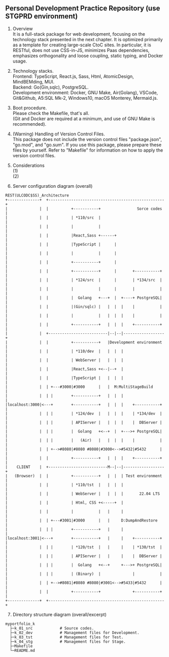 ## Personal Development Practice Repository (use STGPRD environment)
1. Overview  
It is a full-stack package for web development, focusing on the technology stack presented in the next chapter. It is optimized primarily as a template for creating large-scale CtoC sites. In particular, it is RESTful, does not use CSS-in-JS, minimizes Paas dependencies, emphasizes orthogonality and loose coupling, static typing, and Docker usage.  

2. Technology stacks.  
Frontend: TypeScript, React.js, Sass, Html, AtomicDesign, MindBEMding, MUI.  
Backend: Go(Gin,sqlc), PostgreSQL.  
Development environment: Docker, GNU Make, Air(Golang), VSCode, Git&Github, A5:SQL Mk-2, Windows10, macOS Monterey, Mermaid.js.  

3. Boot procedure.  
Please check the Makefile, that's all.  
(Git and Docker are required at a minimum, and use of GNU Make is recommended).  

4. (Warning) Handling of Version Control Files.  
This package does not include the version control files "package.json", "go.mod", and "go.sum". If you use this package, please prepare these files by yourself. Refer to "Makefile" for information on how to apply the version control files.  

5. Considerations  
(1)  
(2)  

6. Server configuration diagram (overall)  
```
REST(ULCODC$SS)_Architecture
+--------------+  +---------------------------------------------------+
|              |  |          +-----------+                Sorce codes |
|              |  |          | *110/src  |                            |
|              |  |          |           |                            |
|              |  |          |React,Sass +------+                     |
|              |  |          |TypeScript |      |                     |
|              |  |          |           |      |                     |
|              |  |          +-----------+      |                     |
|              |  |          +-----------+      |       +-----------+ |
|              |  |          | *124/src  |      |       | *134/src  | |
|              |  |          |           |      |       |           | |
|              |  |          |  Golang   +---+  |  +----+ PostgreSQL| |
|              |  |          |(Gin/sqlc) |   |  |  |    |           | |
|              |  |          |           |   |  |  |    |           | |
|              |  |          +-----------+   |  |  |    +-----------+ |
|              |  +--------------------------|--|--|------------------+
|              |  |          +-----------+   |Development environment |
|              |  |          | *110/dev  |   |  |  |                  |
|              |  |          | WebServer |   |  |  |                  |
|              |  |          |React,Sass +<--|--+  |                  |
|              |  |          |TypeScript |   |  |  |                  |
|              |  | +---#3000|#3000      |   |  M:MultiStageBuild     |
|              |  | |        +-----------+   |  |  |                  |
|localhost:3000|<---+        +-----------+   |  |  |    +-----------+ |
|              |  | |        | *124/dev  |   |  |  |    | *134/dev  | |
|              |  | |        | APIServer |   |  |  |    |  DBServer | |
|              |  | |        |  Golang   +<--+  |  +--->+ PostgreSQL| |
|              |  | |        |   (Air)   |   |  |  |    |           | |
|              |  | +-->#8080|#8080 #8080|#3000<-->#5432|#5432      | |
|              |  |          +-----------+   |  |  |    +-----------+ |
|    CLIENT    |  +--------------------------M--|--|------------------+
|   (Browser)  |  |          +-----------+   |  |  | Test environment |
|              |  |          | *110/tst  |   |  |  |                  |
|              |  |          | WebServer |   |  |  |       22.04 LTS  |
|              |  |          | Html, CSS +<-----+  |                  |
|              |  |          |           |   |     |                  |
|              |  | +---#3001|#3000      |   |     D:DumpAndRestore   |
|              |  | |        +-----------+   |     |                  |
|localhost:3001|<---+        +-----------+   |     |    +-----------+ |
|              |  | |        | *120/tst  |   |     |    | *130/tst  | |
|              |  | |        | APIServer |   |     |    |  DBServer | |
|              |  | |        |  Golang   +<--+     +--->+ PostgreSQL| |
|              |  | |        | (Binary)  |              |           | |
|              |  | +-->#8081|#8080 #8080|#3001<-->#5433|#5432      | |
|              |  |          +-----------+              +-----------+ |
+--------------+  +---------------------------------------------------+
```
7. Directory structure diagram (overall/excerpt)  
```
myportfolio_k
  ├─k_01_src            # Source codes.
  ├─k_02_dev            # Management files for Development.
  ├─k_03_tst            # Management files for Test.
  ├─k_04_stg            # Management files for Stage.
  ├─Makefile
  └─README.md
```

<!--
使いやすさを優先せず、１０年後でも理解できるコードを！

-->
